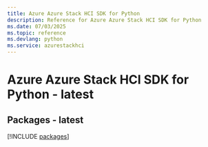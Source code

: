```yaml
---
title: Azure Azure Stack HCI SDK for Python
description: Reference for Azure Azure Stack HCI SDK for Python
ms.date: 07/03/2025
ms.topic: reference
ms.devlang: python
ms.service: azurestackhci
---
```

# Azure Azure Stack HCI SDK for Python - latest
## Packages - latest
[!INCLUDE [packages](azure-stack-hci-index.md)]